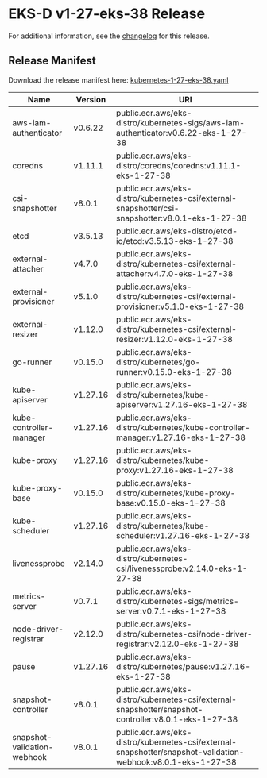 # EKS-D v1-27-eks-38 Release

For additional information, see the [changelog](CHANGELOG-v1-27-eks-38.md) for this release.

## Release Manifest

Download the release manifest here: [kubernetes-1-27-eks-38.yaml](https://distro.eks.amazonaws.com/kubernetes-1-27/kubernetes-1-27-eks-38.yaml)

| Name | Version | URI |
|------|---------|-----|
| aws-iam-authenticator | v0.6.22 | public.ecr.aws/eks-distro/kubernetes-sigs/aws-iam-authenticator:v0.6.22-eks-1-27-38 |
| coredns | v1.11.1 | public.ecr.aws/eks-distro/coredns/coredns:v1.11.1-eks-1-27-38 |
| csi-snapshotter | v8.0.1 | public.ecr.aws/eks-distro/kubernetes-csi/external-snapshotter/csi-snapshotter:v8.0.1-eks-1-27-38 |
| etcd | v3.5.13 | public.ecr.aws/eks-distro/etcd-io/etcd:v3.5.13-eks-1-27-38 |
| external-attacher | v4.7.0 | public.ecr.aws/eks-distro/kubernetes-csi/external-attacher:v4.7.0-eks-1-27-38 |
| external-provisioner | v5.1.0 | public.ecr.aws/eks-distro/kubernetes-csi/external-provisioner:v5.1.0-eks-1-27-38 |
| external-resizer | v1.12.0 | public.ecr.aws/eks-distro/kubernetes-csi/external-resizer:v1.12.0-eks-1-27-38 |
| go-runner | v0.15.0 | public.ecr.aws/eks-distro/kubernetes/go-runner:v0.15.0-eks-1-27-38 |
| kube-apiserver | v1.27.16 | public.ecr.aws/eks-distro/kubernetes/kube-apiserver:v1.27.16-eks-1-27-38 |
| kube-controller-manager | v1.27.16 | public.ecr.aws/eks-distro/kubernetes/kube-controller-manager:v1.27.16-eks-1-27-38 |
| kube-proxy | v1.27.16 | public.ecr.aws/eks-distro/kubernetes/kube-proxy:v1.27.16-eks-1-27-38 |
| kube-proxy-base | v0.15.0 | public.ecr.aws/eks-distro/kubernetes/kube-proxy-base:v0.15.0-eks-1-27-38 |
| kube-scheduler | v1.27.16 | public.ecr.aws/eks-distro/kubernetes/kube-scheduler:v1.27.16-eks-1-27-38 |
| livenessprobe | v2.14.0 | public.ecr.aws/eks-distro/kubernetes-csi/livenessprobe:v2.14.0-eks-1-27-38 |
| metrics-server | v0.7.1 | public.ecr.aws/eks-distro/kubernetes-sigs/metrics-server:v0.7.1-eks-1-27-38 |
| node-driver-registrar | v2.12.0 | public.ecr.aws/eks-distro/kubernetes-csi/node-driver-registrar:v2.12.0-eks-1-27-38 |
| pause | v1.27.16 | public.ecr.aws/eks-distro/kubernetes/pause:v1.27.16-eks-1-27-38 |
| snapshot-controller | v8.0.1 | public.ecr.aws/eks-distro/kubernetes-csi/external-snapshotter/snapshot-controller:v8.0.1-eks-1-27-38 |
| snapshot-validation-webhook | v8.0.1 | public.ecr.aws/eks-distro/kubernetes-csi/external-snapshotter/snapshot-validation-webhook:v8.0.1-eks-1-27-38 |
